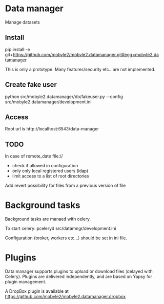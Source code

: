 # Data manager

Manage datasets

## Install

pip install -e git+https://github.com/mobyle2/mobyle2.datamanager.git#egg=mobyle2.datamanager

This is only a prototype. Many features/security etc.. are not implemented.

## Create fake user

python  src/mobyle2.datamanager/db/fakeuser.py --config src/mobyle2.datamanager/development.ini


## Access

Root url is http://localhost:6543/data-manager

## TODO

In case of remote_date file://
 - check if allowed in configuration
 - only only local registered users (ldap)
 - limit access to a list of root directories

Add revert possibility for files from a previous version of file

# Background tasks

Background tasks are manaed with celery.

To start celery:
    pceleryd src/datamngr/development.ini

Configuration (broker, workers etc...) should be set in ini file.

# Plugins

Data manager supports plugins to upload or download files (delayed with Celery).
Plugins are delivered independently, and are based on Yapsy for plugin management.

A DropBox plugin is available at https://github.com/mobyle2/mobyle2.datamanager.dropbox
